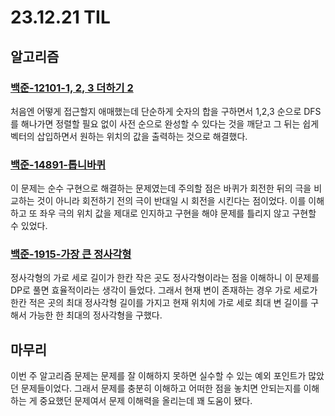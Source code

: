 # 23.12.21 TIL

## 알고리즘

### [백준-12101-1, 2, 3 더하기 2](https://www.acmicpc.net/problem/12101)

처음엔 어떻게 접근할지 애매했는데 단순하게 숫자의 합을 구하면서 1,2,3 순으로 DFS를 해나가면 정렬할 필요 없이 사전 순으로 완성할 수 있다는 것을 깨닫고 그 뒤는 쉽게 벡터의 삽입하면서 원하는 위치의 값을 출력하는 것으로 해결했다.

### [백준-14891-톱니바퀴](https://www.acmicpc.net/problem/14891)

이 문제는 순수 구현으로 해결하는 문제였는데 주의할 점은 바퀴가 회전한 뒤의 극을 비교하는 것이 아니라 회전하기 전의 극이 반대일 시 회전을 시킨다는 점이었다. 이를 이해하고 또 좌우 극의 위치 값을 제대로 인지하고 구현을 해야 문제를 틀리지 않고 구현할 수 있었다.

### [백준-1915-가장 큰 정사각형](https://www.acmicpc.net/problem/1915)

정사각형의 가로 세로 길이가 한칸 작은 곳도 정사각형이라는 점을 이해하니 이 문제를 DP로 풀면 효율적이라는 생각이 들었다. 그래서 현재 변이 존재하는 경우 가로 세로가 한칸 적은 곳의 최대 정사각형 길이를 가지고 현재 위치에 가로 세로 최대 변 길이를 구해서 가능한 한 최대의 정사각형을 구했다.

## 마무리

이번 주 알고리즘 문제는 문제를 잘 이해하지 못하면 실수할 수 있는 예외 포인트가 많았던 문제들이었다. 그래서 문제를 충분히 이해하고 어떠한 점을 놓치면 안되는지를 이해하는 게 중요했던 문제여서 문제 이해력을 올리는데 꽤 도움이 됐다.
